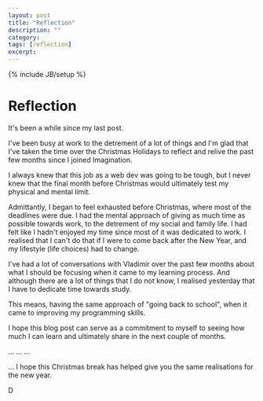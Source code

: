 ```yaml
---
layout: post
title: "Reflection"
description: ""
category: 
tags: [reflection]
excerpt: 
---
```

{% include JB/setup %}

# Reflection

It's been a while since my last post.

I've been busy at work to the detrement of a lot of things and I'm glad that I've taken the time over the Christmas Holidays to reflect and relive the past few months since I joined Imagination.

I always knew that this job as a web dev was going to be tough, but I never knew that the final month before Christmas would ultimately test my physical and mental limit.

Admittantly, I began to feel exhausted before Christmas, where most of the deadlines were due. I had the mental approach of giving as much time as possible towards work, to the detrement of my social and family life. I had felt like I hadn't enjoyed my time since most of it was dedicated to work. I realised that I can't do that if I were to come back after the New Year, and my lifestyle (life choices) had to change.

I've had a lot of conversations with Vladimir over the past few months about what I should be focusing when it came to my learning process. And although there are a lot of things that I do not know, I realised yesterday that I have to dedicate time towards study.

This means, having the same approach of "going back to school", when it came to improving my programming skills.

I hope this blog post can serve as a commitment to myself to seeing how much I can learn and ultimately share in the next couple of months.

...
...
...

... I hope this Christmas break has helped give you the same realisations for the new year.

D